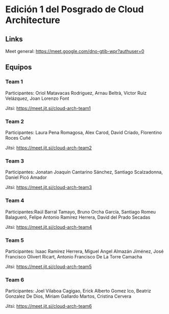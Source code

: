 # Edición 1 del Posgrado de Cloud Architecture

## Links

Meet general: https://meet.google.com/dno-gtib-wpr?authuser=0

## Equipos

### Team 1

Participantes: Oriol Matavacas Rodriguez, Arnau Beltrà, Víctor Ruiz Velázquez, Joan Lorenzo Font

Jitsi: https://meet.jit.si/cloud-arch-team1


### Team 2

Participantes: Laura Pena Romagosa, Alex Carod, David Criado, Florentino Roces Cuñé

Jitsi: https://meet.jit.si/cloud-arch-team2


### Team 3

Participantes: Jonatan Joaquín Cantarino Sánchez, Santiago Scalzadonna, Daniel Picó Amador

Jitsi: https://meet.jit.si/cloud-arch-team3


### Team 4

Participantes:Raúl Barral Tamayo, Bruno Orcha García, Santiago Romeu Balagueró, Felipe Antonio Ramírez Herrera, David del Prado Secadas

Jitsi: https://meet.jit.si/cloud-arch-team4


### Team 5

Participantes: Isaac Ramírez Herrera, Miguel Angel Almazán Jiménez, José Francisco Olivert Ricart, Antonio Francisco De La Torre Camacha

Jitsi: https://meet.jit.si/cloud-arch-team5


### Team 6

Participantes: Joel Vilaboa Cagigao, Erick Alberto Gomez Ico, Beatriz Gonzalez De Dios, Miriam Gallardo Martos, Cristina Cervera

Jitsi: https://meet.jit.si/cloud-arch-team6

